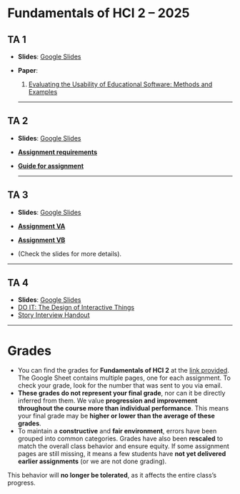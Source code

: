 # Fundamentals of HCI 2 – 2025  

## TA 1  
- **Slides**: [Google Slides](https://docs.google.com/presentation/d/1Q_ECmxCLyZZhSXYlo4zPNAFbGMn73MDa/edit?usp=sharing&ouid=103386161610405023986&rtpof=true&sd=true)
  
- **Paper**:  
  1. [Evaluating the Usability of Educational Software: Methods and Examples](https://spawn-queue.acm.org/doi/pdf/10.1145/1147518.1147530)

  ---

## TA 2  
- **Slides**: [Google Slides](https://docs.google.com/presentation/d/1y0XdyAxvFeBllFaySrSLy-Y0_8UWXW8O/edit?usp=sharing&ouid=103386161610405023986&rtpof=true&sd=true)

- [**Assignment requirements**](https://github.com/artemiszheng/FundamentalHCI_2025/blob/9884e4c71d358aa2566040c6b3001473f5f48946/Analysis%20of%20scrolling%20%20.pdf)
- [**Guide for assignment**](https://github.com/artemiszheng/FundamentalHCI_2025/blob/a8ae5f711265f90520bcbda464067847d04a857a/Guidance_Analysis%20of%20scrolling.pdf)

  ---

## TA 3  
- **Slides**: [Google Slides](https://docs.google.com/presentation/d/19GgmEsCGBZ_pr_ph7KR1omfE873WI365/edit?usp=sharing&ouid=107603787338411812843&rtpof=true&sd=true)

- [**Assignment VA**](https://github.com/artemiszheng/FundamentalHCI_2025/blob/main/VA%20-%20Designing%20a%20WIMP%20Text%20Editor.pdf)
- [**Assignment VB**](https://github.com/artemiszheng/FundamentalHCI_2025/blob/main/VB%20-%20Redesigning%20a%20CAPTCHA%20as%20a%20WIMP%20Interface.pdf)
- (Check the slides for more details).

---
## TA 4
- **Slides**: [Google Slides](https://docs.google.com/presentation/d/1KJetqILU1y8SOlqp9VhezXquyvL1KV-6/edit?usp=sharing&ouid=107603787338411812843&rtpof=true&sd=true)
- [DO IT: The Design of Interactive Things](https://github.com/artemiszheng/FundamentalHCI_2025/blob/main/DOIT-CHI23-Preview-Web.pdf)
- [Story Interview Handout](https://github.com/artemiszheng/FundamentalHCI_2025/blob/main/story-interview.handout.pdf)

---

# Grades
- You can find the grades for **Fundamentals of HCI 2** at the [link provided](https://docs.google.com/spreadsheets/d/1ZVfvVQCtEs_DU2lgL4M9HL8M660HuxD5O9YcedSYaeU/edit?usp=sharing). The Google Sheet contains multiple pages, one for each assignment. To check your grade, look for the number that was sent to you via email.
- **These grades do not represent your final grade**, nor can it be directly inferred from them. We value **progression and improvement throughout the course more than individual performance**. This means your final grade may be **higher or lower than the average of these grades**.
- To maintain a **constructive** and **fair environment**, errors have been grouped into common categories. Grades have also been **rescaled** to match the overall class behavior and ensure equity. If some assignment pages are still missing, it means a few students have **not yet delivered earlier assignments** (or we are not done grading).

This behavior will **no longer be tolerated**, as it affects the entire class’s progress.
